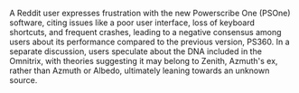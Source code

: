 A Reddit user expresses frustration with the new Powerscribe One (PSOne) software, citing issues like a poor user interface, loss of keyboard shortcuts, and frequent crashes, leading to a negative consensus among users about its performance compared to the previous version, PS360. In a separate discussion, users speculate about the DNA included in the Omnitrix, with theories suggesting it may belong to Zenith, Azmuth's ex, rather than Azmuth or Albedo, ultimately leaning towards an unknown source.